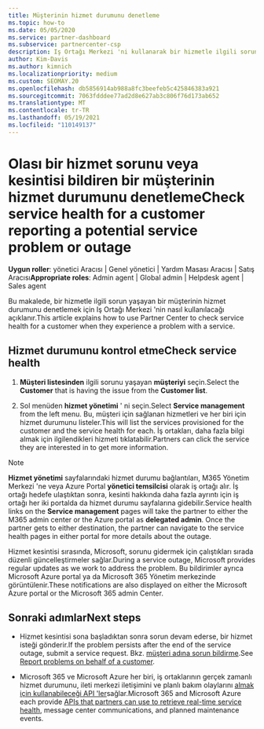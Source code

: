 ```yaml
---
title: Müşterinin hizmet durumunu denetleme
ms.topic: how-to
ms.date: 05/05/2020
ms.service: partner-dashboard
ms.subservice: partnercenter-csp
description: Iş Ortağı Merkezi 'ni kullanarak bir hizmetle ilgili sorun yaşayan bir müşterinin hizmet durumunu nasıl denetleyeceğinizi öğrenin.
author: Kim-Davis
ms.author: kimnich
ms.localizationpriority: medium
ms.custom: SEOMAY.20
ms.openlocfilehash: db5856914ab988a8fc3beefeb5c425846383a921
ms.sourcegitcommit: 7063fdddee77ad2d8e627ab3c806f76d173ab652
ms.translationtype: MT
ms.contentlocale: tr-TR
ms.lasthandoff: 05/19/2021
ms.locfileid: "110149137"
---
```

# <a name="check-service-health-for-a-customer-reporting-a-potential-service-problem-or-outage"></a><span data-ttu-id="7fd04-103">Olası bir hizmet sorunu veya kesintisi bildiren bir müşterinin hizmet durumunu denetleme</span><span class="sxs-lookup"><span data-stu-id="7fd04-103">Check service health for a customer reporting a potential service problem or outage</span></span>

<span data-ttu-id="7fd04-104">**Uygun roller**: yönetici Aracısı | Genel yönetici | Yardım Masası Aracısı | Satış Aracısı</span><span class="sxs-lookup"><span data-stu-id="7fd04-104">**Appropriate roles**: Admin agent | Global admin | Helpdesk agent | Sales agent</span></span>

<span data-ttu-id="7fd04-105">Bu makalede, bir hizmetle ilgili sorun yaşayan bir müşterinin hizmet durumunu denetlemek için Iş Ortağı Merkezi 'nin nasıl kullanılacağı açıklanır.</span><span class="sxs-lookup"><span data-stu-id="7fd04-105">This article explains how to use Partner Center to check service health for a customer when they experience a problem with a service.</span></span> 

## <a name="check-service-health"></a><span data-ttu-id="7fd04-106">Hizmet durumunu kontrol etme</span><span class="sxs-lookup"><span data-stu-id="7fd04-106">Check service health</span></span>

1. <span data-ttu-id="7fd04-107">**Müşteri listesinden** ilgili sorunu yaşayan **müşteriyi** seçin.</span><span class="sxs-lookup"><span data-stu-id="7fd04-107">Select the **Customer** that is having the issue from the **Customer list**.</span></span>

2. <span data-ttu-id="7fd04-108">Sol menüden **hizmet yönetimi** ' ni seçin.</span><span class="sxs-lookup"><span data-stu-id="7fd04-108">Select **Service management** from the left menu.</span></span> <span data-ttu-id="7fd04-109">Bu, müşteri için sağlanan hizmetleri ve her biri için hizmet durumunu listeler.</span><span class="sxs-lookup"><span data-stu-id="7fd04-109">This will list the services provisioned for the customer and the service health for each.</span></span> <span data-ttu-id="7fd04-110">İş ortakları, daha fazla bilgi almak için ilgilendikleri hizmeti tıklatabilir.</span><span class="sxs-lookup"><span data-stu-id="7fd04-110">Partners can click the service they are interested in to get more information.</span></span> 

>[!NOTE] 
> <span data-ttu-id="7fd04-111">**Hizmet yönetimi** sayfalarındaki hizmet durumu bağlantıları, M365 Yönetim Merkezi 'ne veya Azure Portal **yönetici temsilcisi** olarak iş ortağı alır. İş ortağı hedefe ulaştıktan sonra, kesinti hakkında daha fazla ayrıntı için iş ortağı her iki portalda da hizmet durumu sayfalarına gidebilir.</span><span class="sxs-lookup"><span data-stu-id="7fd04-111">Service health links on the **Service management** pages will take the partner to either the M365 admin center or the Azure portal as **delegated admin**. Once the partner gets to either destination, the partner can navigate to the service health pages in either portal for more details about the outage.</span></span>
 
<span data-ttu-id="7fd04-112">Hizmet kesintisi sırasında, Microsoft, sorunu gidermek için çalıştıkları sırada düzenli güncelleştirmeler sağlar.</span><span class="sxs-lookup"><span data-stu-id="7fd04-112">During a service outage, Microsoft provides regular updates as we work to address the problem.</span></span> <span data-ttu-id="7fd04-113">Bu bildirimler ayrıca Microsoft Azure portal ya da Microsoft 365 Yönetim merkezinde görüntülenir.</span><span class="sxs-lookup"><span data-stu-id="7fd04-113">These notifications are also displayed on either the Microsoft Azure portal or the Microsoft 365 admin Center.</span></span>

## <a name="next-steps"></a><span data-ttu-id="7fd04-114">Sonraki adımlar</span><span class="sxs-lookup"><span data-stu-id="7fd04-114">Next steps</span></span> 

- <span data-ttu-id="7fd04-115">Hizmet kesintisi sona başladıktan sonra sorun devam ederse, bir hizmet isteği gönderir.</span><span class="sxs-lookup"><span data-stu-id="7fd04-115">If the problem persists after the end of the service outage, submit a service request.</span></span> <span data-ttu-id="7fd04-116">Bkz. [müşteri adına sorun bildirme](report-problems-on-behalf-of-a-customer.md).</span><span class="sxs-lookup"><span data-stu-id="7fd04-116">See [Report problems on behalf of a customer](report-problems-on-behalf-of-a-customer.md).</span></span>

- <span data-ttu-id="7fd04-117">Microsoft 365 ve Microsoft Azure her biri, iş ortaklarının gerçek zamanlı hizmet durumunu, ileti merkezi iletişimini ve planlı bakım olaylarını [almak için kullanabileceği API 'ler](get-automated-service-notifications-with-our-apis.md)sağlar.</span><span class="sxs-lookup"><span data-stu-id="7fd04-117">Microsoft 365 and Microsoft Azure each provide [APIs that partners can use to retrieve real-time service health](get-automated-service-notifications-with-our-apis.md), message center communications, and planned maintenance events.</span></span>

 

